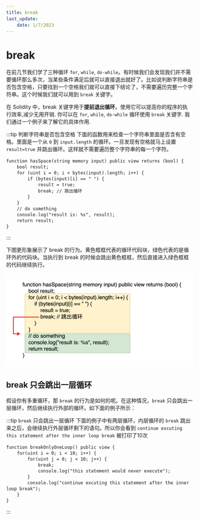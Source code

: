 ```yaml
---
title: break
last_update:
    date: 1/7/2023
---
```


# break

在前几节我们学了三种循环 `for`, `while`, `do-while`。有时候我们会发现我们并不需要循环那么多次，当某些条件满足后就可以直接退出就好了。比如说判断字符串是否包含空格，只要找到一个空格我们就可以直接下结论了，不需要遍历完整一个字符串。这个时候我们就可以用到 `break` 关键字。

在 Solidity 中，break 关键字用于**提前退出循环**。使用它可以提高你的程序的执行效率,减少无用开销. 你可以在 `for`, `while`, `do-while` 循环使用 `break` 关键字. 我们通过一个例子来了解它的具体作用.

:::tip 判断字符串是否包含空格
下面的函数用来检查一个字符串里面是否含有空格。里面是一个从 `0` 到 `input.length` 的循环。一旦发现有空格就马上设置 `result=true` 并跳出循环。这样就不需要遍历整个字符串的每一个字符。
```solidity
function hasSpace(string memory input) public view returns (bool) {
    bool result;
    for (uint i = 0; i < bytes(input).length; i++) {
        if (bytes(input)[i] == " ") {
            result = true;
            break; // 跳出循环
        }
    }
    // do something
    console.log("result is: %s", result);
    return result;
}
```
:::

下图更形象展示了 break 的行为。黄色框框代表的循环代码块，绿色代表的是循环外的代码块。当执行到 break 的时候会跳出黄色框框，然后直接进入绿色框框的代码继续执行。

![](./assets/break/18dfeece105b44569db703bdf98dbd8a.png)

## break 只会跳出一层循环

假设你有多重循环，那 `break` 的行为是如何的呢。在这种情况，`break` 只会跳出一层循环，然后继续执行外部的循环。如下面的例子所示：

:::tip `break` 只会跳出一层循环
下面的例子中有两层循环，内层循环的 `break` 跳出来之后，会继续执行外层循环剩下的语句。所以你会看到 `continue excuting this statement after the inner loop break` 被打印了10次
```solidity
function breakOnlyOneLoop() public view {
    for(uint i = 0; i < 10; i++) {
        for(uint j = 0; j < 10; j++) {
            break;
            console.log("this statement would never execute");
        }
        console.log("continue excuting this statement after the inner loop break");
    }
}
```
:::

